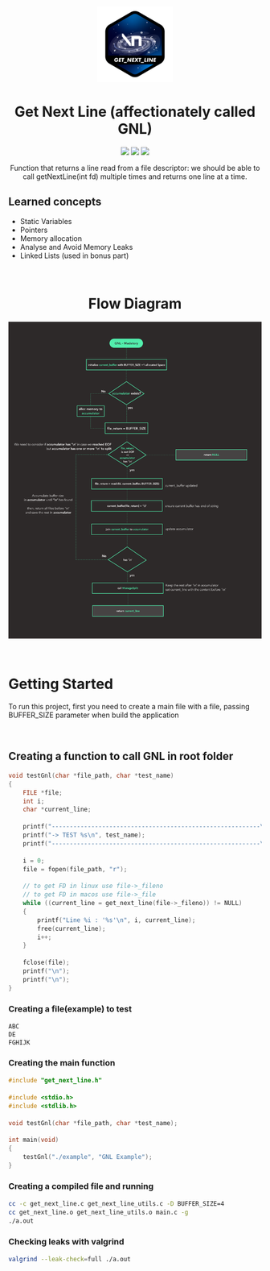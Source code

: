 
<p align="center">
<img src="./images/gnl-logo.png" />
</p>
<h1 align="center">Get Next Line (affectionately called GNL) </h1>
<p align="center">
<img src="https://img.shields.io/badge/Mandatory-OK-brightgreen"/>
<img src="https://img.shields.io/badge/Bonus-OK-brightgreen"/>
<img src="https://img.shields.io/badge/Final%20Score-100-blue"/>
</p>
<p align="center">Function that returns a line read from a file descriptor: we should be
able to call getNextLine(int fd) multiple times and returns one line at a time.</p>

<h2>Learned concepts</h2>
<ul>
<li>Static Variables</li>
<li>Pointers</li>
<li>Memory allocation</li>
<li>Analyse and Avoid Memory Leaks</li>
<li>Linked Lists (used in bonus part)</li>
</ul>

<br/>

<h1 align="center">Flow Diagram</h1>
<p align="center">
<img src="./images/gnl-diagram.png"/>
</p>


<br/>

<h1>Getting Started</h1>
<p>To run this project, first you need to create a main file with a file, passing BUFFER_SIZE parameter when build the application</p>

<br />

<h2>Creating a function to call GNL in root folder</h2>

```c
void testGnl(char *file_path, char *test_name)
{
	FILE *file;
	int i;
	char *current_line;

	printf("----------------------------------------------------------\n");
	printf("-> TEST %s\n", test_name);					
	printf("----------------------------------------------------------\n");

	i = 0;
	file = fopen(file_path, "r");
	
	// to get FD in linux use file->_fileno
	// to get FD in macos use file->_file
	while ((current_line = get_next_line(file->_fileno)) != NULL)
	{
		printf("Line %i : '%s'\n", i, current_line);
		free(current_line);
		i++;
	}

	fclose(file);
	printf("\n");
	printf("\n");
}
```

<h3>Creating a file(example) to test</h3>

```
ABC
DE
FGHIJK
```

<h3>Creating the main function</h3>

```c
#include "get_next_line.h"

#include <stdio.h>
#include <stdlib.h>

void testGnl(char *file_path, char *test_name);

int main(void)
{
	testGnl("./example", "GNL Example");
}
```

<h3>Creating a compiled file and running</h3>

```bash
cc -c get_next_line.c get_next_line_utils.c -D BUFFER_SIZE=4
cc get_next_line.o get_next_line_utils.o main.c -g
./a.out
```

<h3>Checking leaks with valgrind</h3>

```bash
valgrind --leak-check=full ./a.out
```


